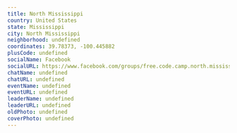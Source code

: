 ```yaml
---
title: North Mississippi
country: United States
state: Mississippi
city: North Mississippi
neighborhood: undefined
coordinates: 39.78373, -100.445882
plusCode: undefined
socialName: Facebook
socialURL: https://www.facebook.com/groups/free.code.camp.north.mississippi
chatName: undefined
chatURL: undefined
eventName: undefined
eventURL: undefined
leaderName: undefined
leaderURL: undefined
oldPhoto: undefined
coverPhoto: undefined
---
```

